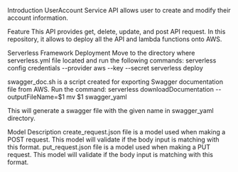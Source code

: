 Introduction
UserAccount Service API allows user to create and modify their account information.

Feature
This API provides get, delete, update, and post API request. In this repository,
it allows to deploy all the API and lambda functions onto AWS.

Serverless Framework Deployment
Move to the directory where serverless.yml file located and run the following commands:
serverless config credentials --provider aws --key  --secret 
serverless deploy

swagger_doc.sh is a script created for exporting Swagger documentation file from AWS.
Run the command:
serverless downloadDocumentation --outputFileName=$1
mv $1 swagger_yaml

This will generate a swagger file with the given name in swagger_yaml directory.

Model Description
create_request.json file is a model used when making a POST request. This model will validate if the body input is matching with this format.
put_request.json file is a model used when making a PUT request. This model will validate if the body input is matching with this format.



